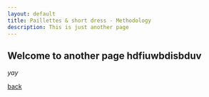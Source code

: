 ```yaml
---
layout: default
title: Paillettes & short dress - Methodology
description: This is just another page
---
```


## Welcome to another page hdfiuwbdisbduv

_yay_ 

[back](./)
